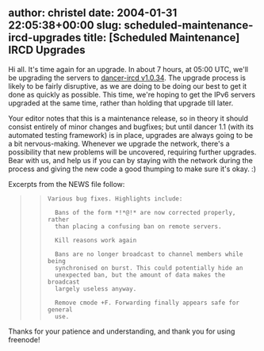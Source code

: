 author: christel
date: 2004-01-31 22:05:38+00:00
slug: scheduled-maintenance-ircd-upgrades
title: [Scheduled Maintenance] IRCD Upgrades
---
Hi all.  It's time again for an upgrade. In about 7 hours, at 05:00 UTC, we'll be upgrading the servers to  [dancer-ircd v1.0.34](http://source.freenode.net/%7Easuffield/dancer/dancer-ircd/1.0/releases/dancer-ircd-1.0.34.tar.gz).  The upgrade process is likely to be fairly disruptive, as we are doing to be doing our best to get it done as quickly as possible. This time, we're hoping to get the IPv6 servers upgraded at the same time, rather than holding that upgrade till later.

Your editor notes that this is a maintenance release, so in theory it should consist entirely of minor changes and bugfixes; but until dancer 1.1 (with its automated testing framework) is in place, upgrades are always going to be a bit nervous-making.  Whenever we upgrade the network, there's a possibility that new problems will be uncovered, requiring further upgrades. Bear with us, and help us if you can by staying with the network during the process and giving the new code a good thumping to make sure it's okay. :)

Excerpts from the NEWS file follow:


<blockquote>

>     
>     Various bug fixes. Highlights include:
>     
>       Bans of the form *!*@!* are now corrected properly, rather
>       than placing a confusing ban on remote servers.
>     
>       Kill reasons work again
>     
>       Bans are no longer broadcast to channel members while being
>       synchronised on burst. This could potentially hide an
>       unexpected ban, but the amount of data makes the broadcast
>       largely useless anyway.
>     
>       Remove cmode +F. Forwarding finally appears safe for general
>       use.
> 
> 
</blockquote>


Thanks for your patience and understanding, and thank you for using freenode!
